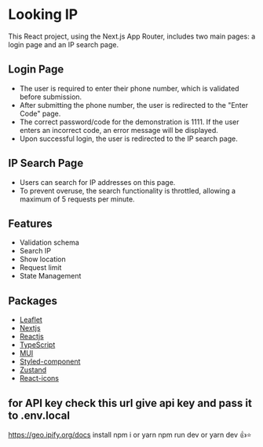 
# Looking IP

This React project, using the Next.js App Router, includes two main pages: a login page and an IP search page.

## Login Page
- The user is required to enter their phone number, which is validated before submission.
- After submitting the phone number, the user is redirected to the "Enter Code" page.
- The correct password/code for the demonstration is 1111. If the user enters an incorrect code, an error message will be displayed.
- Upon successful login, the user is redirected to the IP search page.

## IP Search Page
- Users can search for IP addresses on this page.
- To prevent overuse, the search functionality is throttled, allowing a maximum of 5 requests per minute.


## Features

- Validation schema 
- Search IP
- Show location
- Request limit
- State Management


## Packages

- [Leaflet](https://www.npmjs.com/package/leaflet)
- [Nextjs](https://nextjs.org/)
- [Reactjs](https://react.dev/)
- [TypeScript](https://www.typescriptlang.org/)
- [MUI](https://mui.com/)
- [Styled-component](https://www.styled-components.com/)
- [Zustand](https://zustand-demo.pmnd.rs/)
- [React-icons](https://www.npmjs.com/package/react-icons)

## for API key check this url give api key and pass it to .env.local
https://geo.ipify.org/docs
install npm i or yarn 
npm run dev or yarn dev 👍⭐

